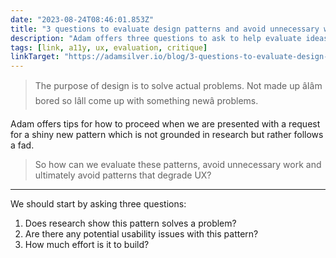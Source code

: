 ```yaml
---
date: "2023-08-24T08:46:01.853Z"
title: "3 questions to evaluate design patterns and avoid unnecessary work that degrades UX - Adam Silver - designer, London, UK"
description: "Adam offers three questions to ask to help evaluate ideas and avoid shipping something that might negatively impact UX"
tags: [link, a11y, ux, evaluation, critique]
linkTarget: "https://adamsilver.io/blog/3-questions-to-evaluate-design-patterns-and-avoid-unnecessary-work-that-degrades-ux/"
---
```

> The purpose of design is to solve actual problems. Not made up âIâm bored so Iâll come up with something newâ problems.

Adam offers tips for how to proceed when we are presented with a request for a shiny new pattern which is not grounded in research but rather follows a fad.

> So how can we evaluate these patterns, avoid unnecessary work and ultimately avoid patterns that degrade UX?
---

We should start by asking three questions:

1. Does research show this pattern solves a problem?
1. Are there any potential usability issues with this pattern?
1. How much effort is it to build?
